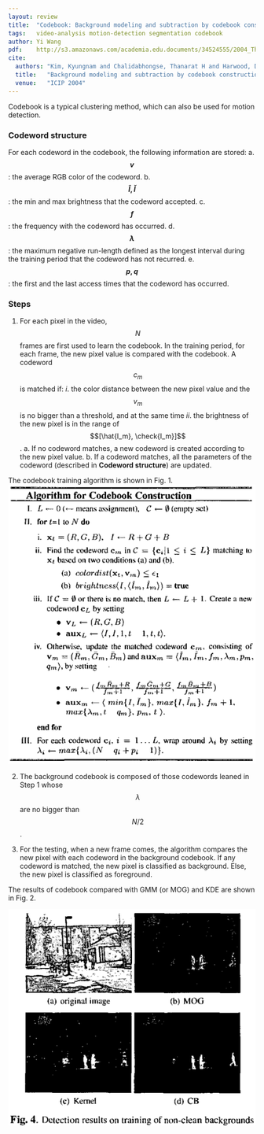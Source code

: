 ```yaml
---
layout: review
title:  "Codebook: Background modeling and subtraction by codebook construction"
tags:   video-analysis motion-detection segmentation codebook
author: Yi Wang
pdf:    http://s3.amazonaws.com/academia.edu.documents/34524555/2004_Thanarat_david_larry_-_Background_Modeling_and_Substraction_by_Codebook_Construction.pdf?AWSAccessKeyId=AKIAIWOWYYGZ2Y53UL3A&Expires=1491600776&Signature=l087wP2WjitAOFUuH9HClsFEFkI%3D&response-content-disposition=inline%3B%20filename%3DBACKGROUND_MODELING_AND_SUBTRACTION_BY_C.pdf
cite:
  authors: "Kim, Kyungnam and Chalidabhongse, Thanarat H and Harwood, David and Davis, Larry"
  title:   "Background modeling and subtraction by codebook construction"
  venue:   "ICIP 2004"
---
```


Codebook is a typical clustering method, which can also be used for motion detection. 

### Codeword structure
For each codeword in the codebook, the following information are stored:
    a. **$$v$$**: the average RGB color of the codeword.
    b. **$$\hat{I}, \check{I}$$**: the min and max brightness that the codeword accepted.
    c. **$$f$$**: the frequency with the codeword has occurred.
    d. **$$\lambda$$**: the maximum negative run-length defined as the longest interval during the training period that the codeword has not recurred.
    e. **$$p, q$$**: the first and the last access times that the codeword has occurred.

### Steps
1. For each pixel in the video, $$N$$ frames are first used to learn the codebook. In the training period, for each frame, the new pixel value is compared with the codebook. A codeword $$c_m$$ is matched if: *i*. the color distance between the new pixel value and the $$v_m$$ is no bigger than a threshold, and at the same time *ii*. the brightness of the new pixel is in the range of $$[\hat{I_m}, \check{I_m}]$$.
  a. If no codeword matches, a new codeword is created according to the new pixel value. 
  b. If a codeword matches, all the parameters of the codeword (described in **Codeword structure**) are updated.

The codebook training algorithm is shown in Fig. 1.
![](/article/images/codebook/codebook_codewordTraining.png)

2. The background codebook is composed of those codewords leaned in Step 1 whose $$\lambda$$ are no bigger than $$N/2$$. 

3. For the testing, when a new frame comes, the algorithm compares the new pixel with each codeword in the background codebook. If any codeword is matched, the new pixel is classified as background. Else, the new pixel is classified as foreground.

The results of codebook compared with GMM (or MOG) and KDE are shown in Fig. 2.

![](/article/images/codebook/codebook_result.png)
